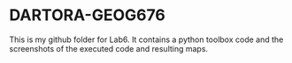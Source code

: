 # DARTORA-GEOG676

This is my github folder for Lab6. 
It contains a python toolbox code and the screenshots of the executed code and resulting maps.
